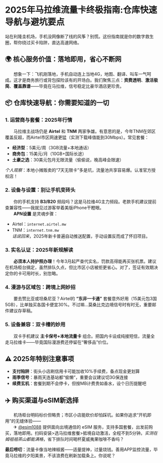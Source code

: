 # 2025年马拉维流量卡终极指南:仓库快速导航与避坑要点

站在利隆圭机场，手机没网像断了线的风筝？别慌。这份指南就是你的数字救生圈，帮你绕过买卡陷阱，直达高速网络。

## 🌍 核心服务价值：落地即用，省心不断网
　　想象一下：飞机刚落地，手机自动连上当地4G，地图、翻译、叫车一气呵成。这才是商务旅行或背包探险该有的开场白。我们聚焦三点：**资费透明**、**激活极简**、**覆盖靠谱**——毕竟在马拉维，信号稳定比豪华酒店更珍贵。

## 📦 仓库快速导航：你需要知道的一切

### 1. 运营商与套餐：2025年行情
　　马拉维主战场仍是 **Airtel** 和 **TNM** 两家争雄。有意思的是，今年TNM在郊区覆盖反超，而Airtel市区网速更猛（实测下载峰值能到30Mbps）。常见套餐：
- **经济型**：5美元/周（3GB流量+本地通话）
- **商务包**：15美元/月（10GB+国际长途）
- **土豪之选**：30美元包月无限流量（偷偷说，晚高峰会限速）

*个人观察*：本地小摊贩卖的“7天无限卡”多是坑，流量池共享容易爆。认准官方授权店！

### 2. 设备与设置：别让手机变砖头
　　你的手机支持 **B3/B20** 频段吗？这是马拉维4G主力频段。老款手机建议提前查兼容性——我就见过游客举着美版iPhone干瞪眼。  
  **APN设置** 是灵魂步骤：  
- Airtel：`internet.airtel.mw`  
- TNM：`internet.tnm.mw`  
*话说回来*，2025年新卡普遍自动推送配置，手动设置反而成了怀旧项目。

### 3. 实名认证：2025年新规解读
  **必须本人持护照办理**！今年3月起严查代实名，罚款高得能再买张机票。建议在机场柜台搞定，虽然排队久点，但比市区小店被拒更省心。对了，签证有效期决定你的卡可用时长，别忽略。

### 4. 漫游与区域包：跨境上网妙招
　　要去赞比亚或坦桑尼亚？Airtel的 **“东非一卡通”** 套餐意外好用（15美元包3国5GB），比单独买各国卡便宜30%。不过嘛...莫桑比克边境信号时有时无，重要邮件建议存草稿。

### 5. 设备兼容：双卡槽的妙用
　　双卡手机建议 **主卡保号+本地流量卡** 组合。把国内卡设成纯接短信，流量全走马拉维卡——毕竟国际漫游费还停留在“奢侈品”价位。

## ⚠️ 2025年特别注意事项
- **支付陷阱**：街头小店刷信用卡可能加收10%手续费，备点现金更划算
- **雨季信号**：暴雨天连基站都“偷懒”，重要会议建议切3G保连接
- **续费玄机**：套餐到期不会停卡，但按MB计费贵如香水，设个日历提醒吧

## ✈️ 购买渠道与eSIM新选择
　　机场柜台明码标价但略贵；市区小店能砍价却怕踩坑。如果你追求“开机即用”的无缝体验——  
　　✈ [@esim1088](https://t.me/s/esim1088) 提供面向出境通信的 eSIM 服务，支持多国套餐，出发前购买，落地即用。扫码安装>选马拉维套餐>抵境自动激活，全程不到5分钟。*实测在姆祖祖茶山都能满格*，省下排队时间喝杯夏威夷果咖啡不香吗？

**最后唠叨**：流量卡像当地辣椒酱——适量提神，过量烧钱。善用APP监控流量，毕竟马拉维的夕阳美景，不该浪费在刷新加载条上。你说呢？